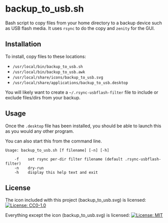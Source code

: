 # backup_to_usb.sh
Bash script to copy files from your home directory to a backup device such as
USB flash media. It uses `rsync` to do the copy and `zenity` for the GUI.

## Installation
To install, copy files to these locations:

 * `/usr/local/bin/backup_to_usb.sh`
 * `/usr/local/bin/backup_to_usb.awk`
 * `/usr/local/share/icons/backup_to_usb.svg`
 * `/usr/local/share/applications/backup_to_usb.desktop`

You will likely want to create a `~/.rsync-usbflash-filter` file to include or
exclude files/dirs from your backup.

## Usage
Once the `.desktop` file has been installed, you should be able to launch this
as you would any other program.

You can also start this from the command line.

```
Usage: backup_to_usb.sh [f filename] [-n] [-h]

    -f    set rsync per-dir filter filename (default .rsync-usbflash-filter)
    -n    dry-run
    -h    display this help text and exit
```

## License

The icon included with this project (backup_to_usb.svg) is licensed:
[![License: CC0-1.0](https://img.shields.io/badge/License-CC0_1.0-lightgrey.svg)](http://creativecommons.org/publicdomain/zero/1.0/)

Everything except the icon (backup_to_usb.svg) is licensed:
[![License: MIT](https://img.shields.io/badge/License-MIT-yellow.svg)](https://opensource.org/licenses/MIT)

